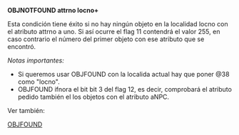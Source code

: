 **OBJNOTFOUND attrno locno+**

Esta condición tiene éxito si no hay ningún objeto en la localidad locno con el atributo attrno a uno. Si así ocurre el flag 11 contendrá el valor 255, en caso contrario el número del primer objeto con ese atributo que se encontró. 

_Notas importantes:_

* Si queremos usar OBJFOUND con la localida actual hay que poner @38 como "locno".
* OBJFOUND ifnora el bit bit 3 del flag 12, es decir, comprobará el atributo pedido también el los objetos con el atributo aNPC.

Ver también:

[OBJFOUND](OBJFOUND_ES)
